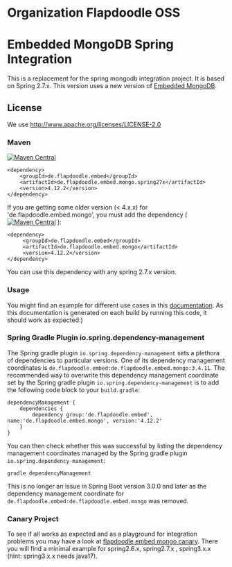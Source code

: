 # Organization Flapdoodle OSS

# Embedded MongoDB Spring Integration

This is a replacement for the spring mongodb integration project. It is based on Spring 2.7.x. This version uses a
new version of [Embedded MongoDB](https://github.com/flapdoodle-oss/de.flapdoodle.embed.mongo/).

## License

We use http://www.apache.org/licenses/LICENSE-2.0

### Maven

[![Maven Central](https://img.shields.io/maven-central/v/de.flapdoodle.embed/de.flapdoodle.embed.mongo.spring27x.svg)](https://maven-badges.herokuapp.com/maven-central/de.flapdoodle.embed/de.flapdoodle.embed.mongo.spring27x)

	<dependency>
		<groupId>de.flapdoodle.embed</groupId>
		<artifactId>de.flapdoodle.embed.mongo.spring27x</artifactId>
		<version>4.12.2</version>
	</dependency>

If you are getting some older version (< 4.x.x) for 'de.flapdoodle.embed.mongo', you must add the
dependency ( [![Maven Central](https://img.shields.io/maven-central/v/de.flapdoodle.embed/de.flapdoodle.embed.mongo.svg)](https://maven-badges.herokuapp.com/maven-central/de.flapdoodle.embed/de.flapdoodle.embed.mongo) ):

    <dependency>
         <groupId>de.flapdoodle.embed</groupId>
         <artifactId>de.flapdoodle.embed.mongo</artifactId>
         <version>4.12.2</version>
    </dependency>

You can use this dependency with any spring 2.7.x version.

### Usage

You might find an example for different use cases in this [documentation](HowTo.md). As this documentation is generated
on each build by running this code, it should work as expected:)

### Spring Gradle Plugin io.spring.dependency-management

The Spring gradle plugin `io.spring.dependency-management` sets a plethora of dependencies to particular versions.
One of its dependency management coordinates is `de.flapdoodle.embed:de.flapdoodle.embed.mongo:3.4.11`.
The recommended way to overwrite this dependency management coordinate set by the Spring gradle plugin
`io.spring.dependency-management` is to add the following code block to your `build.gradle`:
```
dependencyManagement {
    dependencies {
        dependency group:'de.flapdoodle.embed', name:'de.flapdoodle.embed.mongo', version:'4.12.2'
    }
}
```
You can then check whether this was successful by listing the dependency management coordinates managed by the
Spring gradle plugin `io.spring.dependency-management`:
```
gradle dependencyManagement
```
This is no longer an issue in Spring Boot version 3.0.0 and later as the dependency management coordinate for
`de.flapdoodle.embed:de.flapdoodle.embed.mongo` was removed.  

### Canary Project

To see if all works as expected and as a playground for integration problems you may have a look at
[flapdoodle embed mongo canary](https://github.com/flapdoodle-oss/de.flapdoodle.embed.mongo.canary). There you will
find a minimal example for spring2.6.x, spring2.7.x , spring3.x.x (hint: spring3.x.x needs java17). 
